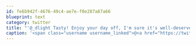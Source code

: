 ```yaml
---
id: fe6b942f-4676-49c4-ae7e-f0e287a87a66
blueprint: text
category: twitter
title: "'@_dlight Tasty! Enjoy your day off, I'm sure it's well-deserved!"
caption: '<span class="username username_linked">@<a href="https://twitter.com/_dlight" title="Битюцкий Корнилий">_dlight</a></span> Tasty! Enjoy your day off, I''m sure it''s well-deserved!'
---
```

